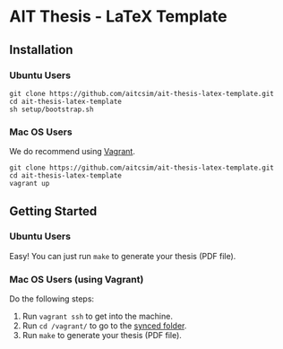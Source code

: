 # AIT Thesis - LaTeX Template

Installation
------------
### Ubuntu Users
```
git clone https://github.com/aitcsim/ait-thesis-latex-template.git
cd ait-thesis-latex-template
sh setup/bootstrap.sh
```

### Mac OS Users
We do recommend using [Vagrant].
```
git clone https://github.com/aitcsim/ait-thesis-latex-template.git
cd ait-thesis-latex-template
vagrant up
```

Getting Started
------------
### Ubuntu Users
Easy! You can just run `make` to generate your thesis (PDF file).

### Mac OS Users (using Vagrant)
Do the following steps:
1. Run `vagrant ssh` to get into the machine.
2. Run `cd /vagrant/` to go to the [synced folder].
3. Run `make` to generate your thesis (PDF file).

[Vagrant]:https://www.vagrantup.com/
[synced folder]:http://docs.vagrantup.com/v2/synced-folders/
